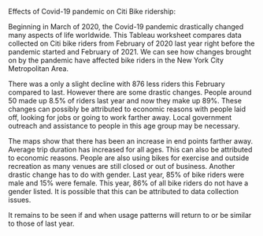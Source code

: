 Effects of Covid-19 pandemic on Citi Bike ridership:

Beginning in March of 2020, the Covid-19 pandemic drastically changed many aspects of life worldwide. This Tableau worksheet compares data collected on Citi bike riders from February of 2020 last year right before the pandemic started and February of 2021. We can see how changes brought on by the pandemic have affected bike riders in the New York City Metropolitan Area.

There was a only a slight decline with 876 less riders this February compared to last. However there are some drastic changes. People around 50 made up 8.5% of riders last year and now they make up 89%. These changes can possibly be attributed to economic reasons with people laid off, looking for jobs or going to work farther away. Local government outreach and assistance to people in this age group may be necessary.  

The maps show that there has been an increase in end points farther away. Average trip duration has increased for all ages. This can also be attributed to economic reasons. People are also using bikes for exercise and outside recreation as many venues are still closed or out of business. Another drastic change has to do with gender. Last year, 85% of bike riders were male and 15% were female. This year, 86% of all bike riders do not have a gender listed. It is possible that this can be attributed to data collection issues.

It remains to be seen if and when usage patterns will return to or be similar to those of last year.
